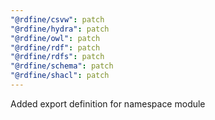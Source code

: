 ```yaml
---
"@rdfine/csvw": patch
"@rdfine/hydra": patch
"@rdfine/owl": patch
"@rdfine/rdf": patch
"@rdfine/rdfs": patch
"@rdfine/schema": patch
"@rdfine/shacl": patch
---
```


Added export definition for namespace module
